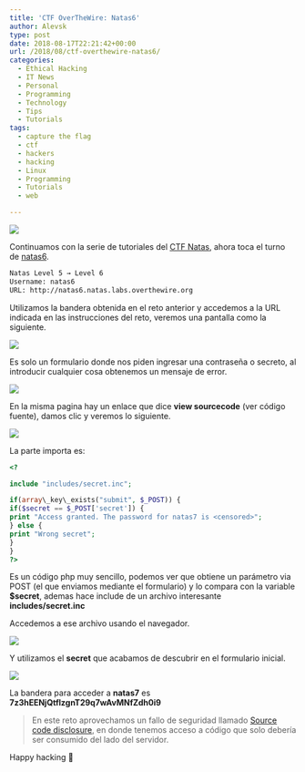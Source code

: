 ```yaml
---
title: 'CTF OverTheWire: Natas6'
author: Alevsk
type: post
date: 2018-08-17T22:21:42+00:00
url: /2018/08/ctf-overthewire-natas6/
categories:
  - Ethical Hacking
  - IT News
  - Personal
  - Programming
  - Technology
  - Tips
  - Tutorials
tags:
  - capture the flag
  - ctf
  - hackers
  - hacking
  - Linux
  - Programming
  - Tutorials
  - web

---
```

[![](/images/Screen-Shot-2018-05-29-at-1.57.38-AM-1200x596.png)](http://www.alevsk.com/2018/05/ctf-overthewire-natas1/screen-shot-2018-05-29-at-1-57-38-am/)

Continuamos con la serie de tutoriales del [CTF Natas](http://overthewire.org/wargames/natas/), ahora toca el turno de [natas6](http://overthewire.org/wargames/natas/natas6.html).

```bash
Natas Level 5 → Level 6  
Username: natas6  
URL: http://natas6.natas.labs.overthewire.org
```

Utilizamos la bandera obtenida en el reto anterior y accedemos a la URL indicada en las instrucciones del reto, veremos una pantalla como la siguiente.

[![](/images/Screen-Shot-2018-08-17-at-4.58.09-PM-1200x461.png)](http://www.alevsk.com/2018/08/ctf-overthewire-natas6/screen-shot-2018-08-17-at-4-58-09-pm/)

Es solo un formulario donde nos piden ingresar una contraseña o secreto, al introducir cualquier cosa obtenemos un mensaje de error.

[![](/images/Screen-Shot-2018-08-17-at-4.58.58-PM-1200x480.png)](http://www.alevsk.com/2018/08/ctf-overthewire-natas6/screen-shot-2018-08-17-at-4-58-58-pm/)

En la misma pagina hay un enlace que dice **view sourcecode** (ver código fuente), damos clic y veremos lo siguiente.

[![](/images/Screen-Shot-2018-08-17-at-5.02.25-PM-1160x800.png)](http://www.alevsk.com/2018/08/ctf-overthewire-natas6/screen-shot-2018-08-17-at-5-02-25-pm/)

La parte importa es:

```php
<?

include "includes/secret.inc";

if(array\_key\_exists("submit", $_POST)) {  
if($secret == $_POST['secret']) {  
print "Access granted. The password for natas7 is <censored>";  
} else {  
print "Wrong secret";  
}  
}  
?>
```

Es un código php muy sencillo, podemos ver que obtiene un parámetro via POST (el que enviamos mediante el formulario) y lo compara con la variable **$secret**, ademas hace include de un archivo interesante **includes/secret.inc**

Accedemos a ese archivo usando el navegador.

[![](/images/Screen-Shot-2018-08-17-at-5.05.04-PM.png)](http://www.alevsk.com/2018/08/ctf-overthewire-natas6/screen-shot-2018-08-17-at-5-05-04-pm/)

Y utilizamos el **secret** que acabamos de descubrir en el formulario inicial.

[![](/images/Screen-Shot-2018-08-17-at-5.05.48-PM-1200x522.png)](http://www.alevsk.com/2018/08/ctf-overthewire-natas6/screen-shot-2018-08-17-at-5-05-48-pm/)

La bandera para acceder a **natas7** es **7z3hEENjQtflzgnT29q7wAvMNfZdh0i9**

> En este reto aprovechamos un fallo de seguridad llamado [Source code disclosure](https://www.acunetix.com/blog/articles/source-code-disclosure-dangerous/), en donde tenemos acceso a código que solo debería ser consumido del lado del servidor.

Happy hacking 🙂
